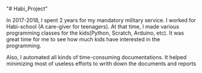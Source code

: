 "# Habi_Project" 

In 2017-2018, I spent 2 years for my mandatory military service. I worked for Habi-school (A care-giver for teenagers).
At that time, I made various programming classes for the kids(Python, Scratch, Arduino, etc). It was great time for me to see how much kids have interested in the programming.

Also, I automated all kinds of time-consuming documentations. It helped minimizing most of useless efforts to writh down the documents and reports    
